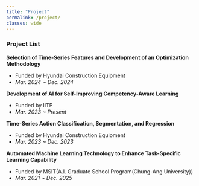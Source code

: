 ```yaml
---
title: "Project"
permalink: /project/
classes: wide  
---
```


### Project List
**Selection of Time-Series Features and Development of an Optimization Methodology<br>**
- Funded by Hyundai Construction Equipment<br>
- *Mar. 2024 ~ Dec. 2024<br>*

**Development of AI for Self-Improving Competency-Aware Learning<br>**
- Funded by IITP<br>
- *Mar. 2023 ~ Present<br>*

**Time-Series Action Classification, Segmentation, and Regression<br>**
- Funded by Hyundai Construction Equipment<br>
- *Mar. 2023 ~ Dec. 2023<br>*

**Automated Machine Learning Technology to Enhance Task-Specific Learning Capability<br>**
- Funded by MSIT(A.I. Graduate School Program(Chung-Ang University))<br>
- *Mar. 2021 ~ Dec. 2025<br>*




